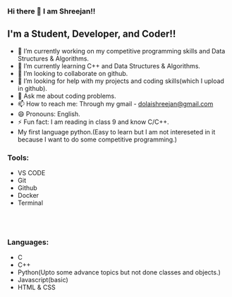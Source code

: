 ### Hi there 👋 I am Shreejan!!


## I'm a Student, Developer, and Coder!!

- 🔭 I’m currently working on my competitive programming skills and Data Structures & Algorithms.
- 🌱 I’m currently learning C++ and Data Structures & Algorithms.
- 👯 I’m looking to collaborate on github.
- 🤔 I’m looking for help with my projects and coding skills(which I upload in github).
- 💬 Ask me about coding problems.
- 📫 How to reach me: Through my gmail - dolaishreejan@gmail.com
- 😄 Pronouns: English.
- ⚡ Fun fact: I am reading in class 9 and know C/C++.
- My first language python.(Easy to learn but I am not intereseted in it because I want to do some competitive programming.)


### Tools:
- VS CODE
- Git
- Github
- Docker
- Terminal

<br/><br/>
### Languages:
- C 
- C++
- Python(Upto some advance topics but not done classes and objects.)
- Javascript(basic)
- HTML & CSS
<br />
<br />
